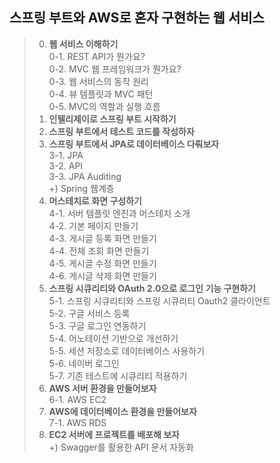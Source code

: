 ## 스프링 부트와 AWS로 혼자 구현하는 웹 서비스
> 0. **웹 서비스 이해하기**<br/>
0-1. REST API가 뭔가요?<br/>
0-2. MVC 웹 프레임워크가 뭔가요?<br/>
0-3. 웹 서비스의 동작 원리<br/>
0-4. 뷰 템플릿과 MVC 패턴<br/>
0-5. MVC의 역할과 실행 흐름<br/>
> 1. **인텔리제이로 스프링 부트 시작하기**<br/>
> 2. **스프링 부트에서 테스트 코드를 작성하자**<br/>
> 3. **스프링 부트에서 JPA로 데이터베이스 다뤄보자**<br/>
3-1. JPA<br/>
3-2. API<br/>
3-3. JPA Auditing<br/>
+) Spring 웹계층<br/>
> 4. **머스테치로 화면 구성하기**<br/>
4-1. 서버 템플릿 엔진과 머스테치 소개<br/>
4-2. 기본 페이지 만들기<br/>
4-3. 게시글 등록 화면 만들기<br/>
4-4. 전체 조회 화면 만들기<br/>
4-5. 게시글 수정 화면 만들기<br/>
4-6. 게시글 삭제 화면 만들기<br/>
> 5. **스프링 시큐리티와 OAuth 2.0으로 로그인 기능 구현하기**<br/>
5-1. 스프링 시큐리티와 스프링 시큐리티 Oauth2 클라이언트<br/>
5-2. 구글 서비스 등록<br/>
5-3. 구글 로그인 연동하기<br/>
5-4. 어노테이션 기반으로 개선하기<br/>
5-5. 세션 저장소로 데이터베이스 사용하기<br/>
5-6. 네이버 로그인<br/>
5-7. 기존 테스트에 시큐리티 적용하기<br/> 
> 6. **AWS 서버 환경을 만들어보자**<br/>
6-1. AWS EC2<br/>
> 7. **AWS에 데이터베이스 환경을 만들어보자**<br/>
7-1. AWS RDS<br/>
> 8. **EC2 서버에 프로젝트를 배포해 보자**<br/>
+) Swagger를 활용한 API 문서 자동화
<br/>